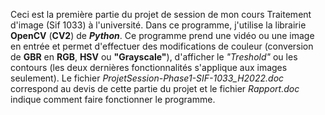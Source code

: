 Ceci est la première partie du projet de session de mon cours Traitement d'image (Sif 1033) à l'université. Dans ce programme, j'utilise la librairie **OpenCV** (**CV2**) de ***Python***. Ce programme prend une vidéo ou une image en entrée et permet d'effectuer des modifications de couleur (conversion de **GBR** en **RGB**, **HSV** ou **"Grayscale"**), d'afficher le *"Treshold"* ou les contours (les deux dernières fonctionnalités s'applique aux images seulement). 
Le fichier *ProjetSession-Phase1-SIF-1033_H2022.doc* correspond au devis de cette partie du projet et le fichier *Rapport.doc* indique comment faire fonctionner le programme.
